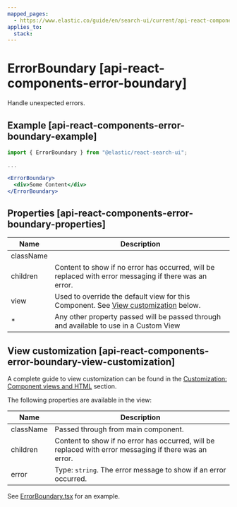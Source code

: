 ```yaml
---
mapped_pages:
  - https://www.elastic.co/guide/en/search-ui/current/api-react-components-error-boundary.html
applies_to:
  stack:
---
```


# ErrorBoundary [api-react-components-error-boundary]

Handle unexpected errors.

## Example [api-react-components-error-boundary-example]

```jsx
import { ErrorBoundary } from "@elastic/react-search-ui";

...

<ErrorBoundary>
  <div>Some Content</div>
</ErrorBoundary>
```

## Properties [api-react-components-error-boundary-properties]

| Name      | Description                                                                                                                                    |
| --------- | ---------------------------------------------------------------------------------------------------------------------------------------------- |
| className |                                                                                                                                                |
| children  | Content to show if no error has occurred, will be replaced with error messaging if there was an error.                                         |
| view      | Used to override the default view for this Component. See [View customization](#api-react-components-error-boundary-view-customization) below. |
| \*        | Any other property passed will be passed through and available to use in a Custom View                                                         |

## View customization [api-react-components-error-boundary-view-customization]

A complete guide to view customization can be found in the [Customization: Component views and HTML](/reference/basic-usage.md#guides-customizing-styles-and-html-customizing-html) section.

The following properties are available in the view:

| Name      | Description                                                                                            |
| --------- | ------------------------------------------------------------------------------------------------------ |
| className | Passed through from main component.                                                                    |
| children  | Content to show if no error has occurred, will be replaced with error messaging if there was an error. |
| error     | Type: `string`. The error message to show if an error occurred.                                        |

See [ErrorBoundary.tsx](https://github.com/elastic/search-ui/blob/main/packages/react-search-ui-views/src/ErrorBoundary.tsx) for an example.
